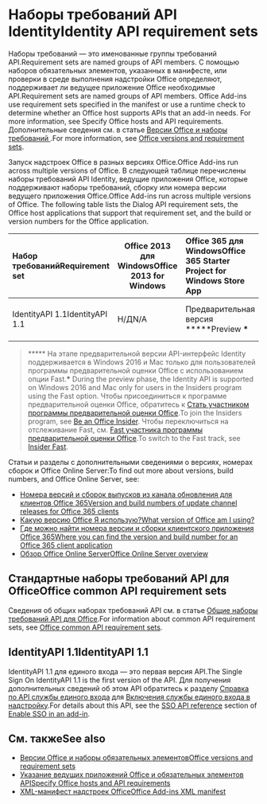 # <a name="identity-api-requirement-sets"></a><span data-ttu-id="c3b2d-101">Наборы требований API Identity</span><span class="sxs-lookup"><span data-stu-id="c3b2d-101">Identity API requirement sets</span></span>

<span data-ttu-id="c3b2d-102">Наборы требований  — это именованные группы требований  API.</span><span class="sxs-lookup"><span data-stu-id="c3b2d-102">Requirement sets are named groups of API members.</span></span> <span data-ttu-id="c3b2d-103">С помощью наборов обязательных элементов, указанных в манифесте, или проверки в среде выполнения надстройки Office определяют, поддерживает ли ведущее приложение Office необходимые API.</span><span class="sxs-lookup"><span data-stu-id="c3b2d-103">Requirement sets are named groups of API members. Office Add-ins use requirement sets specified in the manifest or use a runtime check to determine whether an Office host supports APIs that an add-in needs. For more information, see Specify Office hosts and API requirements.</span></span> <span data-ttu-id="c3b2d-104">Дополнительные сведения см. в статье [Версии Office и наборы требований ](https://docs.microsoft.com/office/dev/add-ins/develop/office-versions-and-requirement-sets).</span><span class="sxs-lookup"><span data-stu-id="c3b2d-104">For more information, see [Office versions and requirement sets](https://docs.microsoft.com/office/dev/add-ins/develop/office-versions-and-requirement-sets).</span></span>

<span data-ttu-id="c3b2d-105">Запуск надстроек Office в разных версиях Office.</span><span class="sxs-lookup"><span data-stu-id="c3b2d-105">Office Add-ins run across multiple versions of Office.</span></span> <span data-ttu-id="c3b2d-106">В следующей таблице перечислены наборы требований API Identity, ведущие приложения Office, которые поддерживают наборы требований, сборку или номера версии ведущего приложения Office.</span><span class="sxs-lookup"><span data-stu-id="c3b2d-106">Office Add-ins run across multiple versions of Office. The following table lists the Dialog API requirement sets, the Office host applications that support that requirement set, and the build or version numbers for the Office application.</span></span>

|  <span data-ttu-id="c3b2d-107">Набор требований</span><span class="sxs-lookup"><span data-stu-id="c3b2d-107">Requirement set</span></span>  | <span data-ttu-id="c3b2d-108">Office 2013 для Windows</span><span class="sxs-lookup"><span data-stu-id="c3b2d-108">Office 2013 for Windows</span></span> | <span data-ttu-id="c3b2d-109">Office 365 для Windows</span><span class="sxs-lookup"><span data-stu-id="c3b2d-109">Office 365 Starter Project for Windows Store App</span></span>   |  <span data-ttu-id="c3b2d-110">Office для iPad</span><span class="sxs-lookup"><span data-stu-id="c3b2d-110">Office for iPad</span></span>  |  <span data-ttu-id="c3b2d-111">Office 365 для Mac</span><span class="sxs-lookup"><span data-stu-id="c3b2d-111">Office 365 for Mac</span></span>  | <span data-ttu-id="c3b2d-112">Office Online</span><span class="sxs-lookup"><span data-stu-id="c3b2d-112">Office Online</span></span>  | <span data-ttu-id="c3b2d-113">SharePoint Online</span><span class="sxs-lookup"><span data-stu-id="c3b2d-113">SharePoint Online</span></span> | <span data-ttu-id="c3b2d-114">OneDrive.com</span><span class="sxs-lookup"><span data-stu-id="c3b2d-114">OneDrive.com</span></span> |<span data-ttu-id="c3b2d-115">Outlook.com и Exchange Online</span><span class="sxs-lookup"><span data-stu-id="c3b2d-115">Outlook.com & Exchange Online</span></span>|
|:-----|-----|:-----|:-----|:-----|:-----|:-----|:-----|:-----|
| <span data-ttu-id="c3b2d-116">IdentityAPI 1.1</span><span class="sxs-lookup"><span data-stu-id="c3b2d-116">IdentityAPI 1.1</span></span>  | <span data-ttu-id="c3b2d-117">Н/Д</span><span class="sxs-lookup"><span data-stu-id="c3b2d-117">N/A</span></span> | <span data-ttu-id="c3b2d-118">Предварительная версия \*\*\*\*\*</span><span class="sxs-lookup"><span data-stu-id="c3b2d-118">Preview **&#42;**</span></span> | <span data-ttu-id="c3b2d-119">Ожидается в скором времени</span><span class="sxs-lookup"><span data-stu-id="c3b2d-119">Coming soon</span></span> | <span data-ttu-id="c3b2d-120">Предварительная версия \*\*\*\*\*</span><span class="sxs-lookup"><span data-stu-id="c3b2d-120">Preview **&#42;**</span></span>| <span data-ttu-id="c3b2d-121">Предварительная версия</span><span class="sxs-lookup"><span data-stu-id="c3b2d-121">Preview</span></span> | <span data-ttu-id="c3b2d-122">Предварительная версия</span><span class="sxs-lookup"><span data-stu-id="c3b2d-122">Preview</span></span>| <span data-ttu-id="c3b2d-123">Ожидается в скором времени</span><span class="sxs-lookup"><span data-stu-id="c3b2d-123">Coming soon</span></span> | <span data-ttu-id="c3b2d-124">Ожидается в скором времени</span><span class="sxs-lookup"><span data-stu-id="c3b2d-124">Coming soon</span></span> |

> <span data-ttu-id="c3b2d-125">\*\*\*\*\* На этапе предварительной  версии API-интерфейс Identity поддерживается в Windows 2016 и Mac только для пользователей программы предварительной оценки Office с использованием опции Fast.</span><span class="sxs-lookup"><span data-stu-id="c3b2d-125">**&#42;** During the preview phase, the Identity API is supported on Windows 2016 and Mac only for users in the Insiders program using the Fast option.</span></span> <span data-ttu-id="c3b2d-126">Чтобы присоединиться к программе предварительной оценки Office, обратитесь к [Стать участником программы предварительной оценки Office](https://products.office.com/office-insider?tab=tab-1).</span><span class="sxs-lookup"><span data-stu-id="c3b2d-126">To join the Insiders program, see [Be an Office Insider](https://products.office.com/office-insider?tab=tab-1).</span></span> <span data-ttu-id="c3b2d-127">Чтобы переключиться на отслеживание Fast, см. [Fast участника программы предварительной оценки Office](https://answers.microsoft.com/en-us/msoffice/forum/msoffice_officeinsider-mso_win10-msoinsider_reg/its-here-office-insider-fast-for-office-2016-on/dbe8e7bb-9523-44a4-948b-9436fedfd961).</span><span class="sxs-lookup"><span data-stu-id="c3b2d-127">To switch to the Fast track, see [Insider Fast](https://answers.microsoft.com/en-us/msoffice/forum/msoffice_officeinsider-mso_win10-msoinsider_reg/its-here-office-insider-fast-for-office-2016-on/dbe8e7bb-9523-44a4-948b-9436fedfd961).</span></span>

<span data-ttu-id="c3b2d-128">Статьи и разделы с дополнительными сведениями о версиях, номерах сборок и Office Online Server:</span><span class="sxs-lookup"><span data-stu-id="c3b2d-128">To find out more about versions, build numbers, and Office Online Server, see:</span></span>

- [<span data-ttu-id="c3b2d-129">Номера версий и сборок выпусков из канала обновления для клиентов Office 365</span><span class="sxs-lookup"><span data-stu-id="c3b2d-129">Version and build numbers of update channel releases for Office 365 clients</span></span>](https://support.office.com/article/version-and-build-numbers-of-update-channel-releases-ae942449-1fca-4484-898b-a933ea23def7)
- [<span data-ttu-id="c3b2d-130">Какую версию Office Я использую?</span><span class="sxs-lookup"><span data-stu-id="c3b2d-130">What version of Office am I using?</span></span>](https://support.office.com/article/What-version-of-Office-am-I-using-932788b8-a3ce-44bf-bb09-e334518b8b19)
- [<span data-ttu-id="c3b2d-131">Где можно найти номера версии и сборки клиентского приложения Office 365</span><span class="sxs-lookup"><span data-stu-id="c3b2d-131">Where you can find the version and build number for an Office 365 client application</span></span>](https://support.office.com/article/version-and-build-numbers-of-update-channel-releases-ae942449-1fca-4484-898b-a933ea23def7)
- [<span data-ttu-id="c3b2d-132">Обзор Office Online Server</span><span class="sxs-lookup"><span data-stu-id="c3b2d-132">Office Online Server overview</span></span>](https://docs.microsoft.com/officeonlineserver/office-online-server-overview)

## <a name="office-common-api-requirement-sets"></a><span data-ttu-id="c3b2d-133">Стандартные наборы требований  API для Office</span><span class="sxs-lookup"><span data-stu-id="c3b2d-133">Office common API requirement sets</span></span>

<span data-ttu-id="c3b2d-134">Сведения об общих наборах требований  API см. в статье [Общие наборы требований  API для Office](office-add-in-requirement-sets.md).</span><span class="sxs-lookup"><span data-stu-id="c3b2d-134">For information about common API requirement sets, see [Office common API requirement sets](office-add-in-requirement-sets.md).</span></span>

## <a name="identityapi-11"></a><span data-ttu-id="c3b2d-135">IdentityAPI 1.1</span><span class="sxs-lookup"><span data-stu-id="c3b2d-135">IdentityAPI 1.1</span></span> 

<span data-ttu-id="c3b2d-136">IdentityAPI 1.1 для единого входа — это первая версия API.</span><span class="sxs-lookup"><span data-stu-id="c3b2d-136">The Single Sign On IdentityAPI 1.1 is the first version of the API.</span></span> <span data-ttu-id="c3b2d-137">Для получения дополнительных сведений об этом API обратитесь к разделу [Справка по API службы единого входа](https://docs.microsoft.com/office/dev/add-ins/develop/sso-in-office-add-ins#sso-api-reference) для [Включения службы единого входа в надстройку](https://docs.microsoft.com/office/dev/add-ins/develop/sso-in-office-add-ins).</span><span class="sxs-lookup"><span data-stu-id="c3b2d-137">For details about this API, see the [SSO API reference](https://docs.microsoft.com/office/dev/add-ins/develop/sso-in-office-add-ins#sso-api-reference) section of [Enable SSO in an add-in](https://docs.microsoft.com/office/dev/add-ins/develop/sso-in-office-add-ins).</span></span>

## <a name="see-also"></a><span data-ttu-id="c3b2d-138">См. также</span><span class="sxs-lookup"><span data-stu-id="c3b2d-138">See also</span></span>

- [<span data-ttu-id="c3b2d-139">Версии Office и наборы обязательных элементов</span><span class="sxs-lookup"><span data-stu-id="c3b2d-139">Office versions and requirement sets</span></span>](https://docs.microsoft.com/office/dev/add-ins/develop/office-versions-and-requirement-sets)
- [<span data-ttu-id="c3b2d-140">Указание ведущих приложений Office и обязательных элементов API</span><span class="sxs-lookup"><span data-stu-id="c3b2d-140">Specify Office hosts and API requirements</span></span>](https://docs.microsoft.com/office/dev/add-ins/develop/specify-office-hosts-and-api-requirements)
- [<span data-ttu-id="c3b2d-141">XML-манифест надстроек Office</span><span class="sxs-lookup"><span data-stu-id="c3b2d-141">Office Add-ins XML manifest</span></span>](https://docs.microsoft.com/office/dev/add-ins/develop/add-in-manifests)
